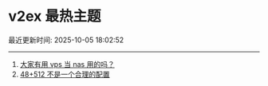 # v2ex 最热主题

最近更新时间: 2025-10-05 18:02:52

--- 
1. [大家有用 vps 当 nas 用的吗？](https://www.v2ex.com/t/1163377) 
2. [48+512 不是一个合理的配置](https://www.v2ex.com/t/1163378) 
